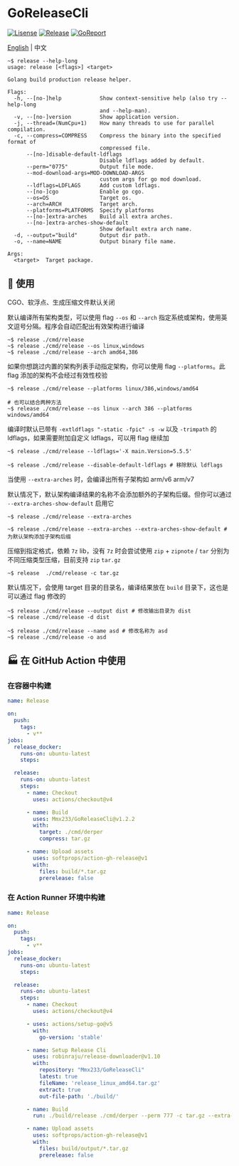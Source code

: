 # GoReleaseCli

[![Lisense](https://img.shields.io/github/license/Mmx233/GoReleaseCli)](https://github.com/Mmx233/GoReleaseCli/blob/main/LICENSE)
[![Release](https://img.shields.io/github/v/release/Mmx233/GoReleaseCli?color=blueviolet&include_prereleases)](https://github.com/Mmx233/GoReleaseCli/releases)
[![GoReport](https://goreportcard.com/badge/github.com/Mmx233/GoReleaseCli)](https://goreportcard.com/report/github.com/Mmx233/GoReleaseCli)

[English](./README.md) | 中文

```shell
~$ release --help-long
usage: release [<flags>] <target>

Golang build production release helper.

Flags:
  -h, --[no-]help            Show context-sensitive help (also try --help-long
                             and --help-man).
  -v, --[no-]version         Show application version.
  -j, --thread=(NumCpu+1)    How many threads to use for parallel compilation.
  -c, --compress=COMPRESS    Compress the binary into the specified format of
                             compressed file.
      --[no-]disable-default-ldflags
                             Disable ldflags added by default.
      --perm="0775"          Output file mode.
      --mod-download-args=MOD-DOWNLOAD-ARGS
                             custom args for go mod download.
      --ldflags=LDFLAGS      Add custom ldflags.
      --[no-]cgo             Enable go cgo.
      --os=OS                Target os.
      --arch=ARCH            Target arch.
      --platforms=PLATFORMS  Specify platforms
      --[no-]extra-arches    Build all extra arches.
      --[no-]extra-arches-show-default
                             Show default extra arch name.
  -d, --output="build"       Output dir path.
  -o, --name=NAME            Output binary file name.

Args:
  <target>  Target package.
```

## :saxophone: 使用

CGO、软浮点、生成压缩文件默认关闭

默认编译所有架构类型，可以使用 flag `--os` 和 `--arch` 指定系统或架构，使用英文逗号分隔。程序会自动匹配出有效架构进行编译

```shell
~$ release ./cmd/release
~$ release ./cmd/release --os linux,windows
~$ release ./cmd/release --arch amd64,386
```

如果你想跳过内置的架构列表手动指定架构，你可以使用 flag `--platforms`。此 flag 添加的架构不会经过有效性校验

```shell
~$ release ./cmd/release --platforms linux/386,windows/amd64

# 也可以结合两种方法
~$ release ./cmd/release --os linux --arch 386 --platforms windows/amd64 
```

编译时默认已带有 `-extldflags "-static -fpic" -s -w` 以及 `-trimpath` 的 ldflags，如果需要附加自定义 ldflags，可以用 flag 继续加

```shell
~$ release ./cmd/release --ldflags='-X main.Version=5.5.5'

~$ release ./cmd/release --disable-default-ldflags # 移除默认 ldflags
```

当使用 `--extra-arches` 时，会编译出所有子架构如 arm/v6 arm/v7

默认情况下，默认架构编译结果的名称不会添加额外的子架构后缀。但你可以通过 `--extra-arches-show-default` 启用它

```shell
~$ release ./cmd/release --extra-arches

~$ release ./cmd/release --extra-arches --extra-arches-show-default # 为默认架构添加子架构后缀
```

压缩到指定格式，依赖 `7z` lib，没有 `7z` 时会尝试使用 `zip` + `zipnote` / `tar` 分别为不同压缩类型压缩，目前支持 `zip` `tar.gz`

```shell
~$ release  ./cmd/release -c tar.gz
```

默认情况下，会使用 target 目录的目录名，编译结果放在 `build` 目录下，这也是可以通过 flag 修改的

```shell
~$ release ./cmd/release --output dist # 修改输出目录为 dist
~$ release ./cmd/release -d dist

~$ release ./cmd/release --name asd # 修改名称为 asd
~$ release ./cmd/release -o asd
```

## :factory: 在 GitHub Action 中使用

### 在容器中构建

```yaml
name: Release

on:
  push:
    tags:
      - v**
jobs:
  release_docker:
    runs-on: ubuntu-latest
    steps:

  release:
    runs-on: ubuntu-latest
    steps:
      - name: Checkout
        uses: actions/checkout@v4

      - name: Build
        uses: Mmx233/GoReleaseCli@v1.2.2
        with:
          target: ./cmd/derper
          compress: tar.gz

      - name: Upload assets
        uses: softprops/action-gh-release@v1
        with:
          files: build/*.tar.gz
          prerelease: false
```

### 在 Action Runner 环境中构建

```yaml
name: Release

on:
  push:
    tags:
      - v**
jobs:
  release_docker:
    runs-on: ubuntu-latest
    steps:

  release:
    runs-on: ubuntu-latest
    steps:
      - name: Checkout
        uses: actions/checkout@v4

      - uses: actions/setup-go@v5
        with:
          go-version: 'stable'

      - name: Setup Release Cli
        uses: robinraju/release-downloader@v1.10
        with:
          repository: "Mmx233/GoReleaseCli"
          latest: true
          fileName: 'release_linux_amd64.tar.gz'
          extract: true
          out-file-path: './build/'

      - name: Build
        run: ./build/release ./cmd/derper --perm 777 -c tar.gz --extra-arches --output build/output

      - name: Upload assets
        uses: softprops/action-gh-release@v1
        with:
          files: build/output/*.tar.gz
          prerelease: false
```